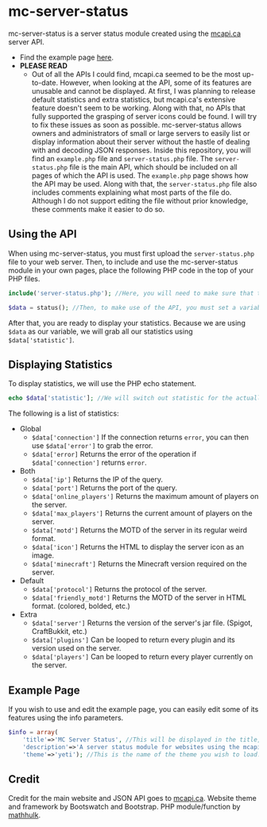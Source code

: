 # mc-server-status
mc-server-status is a server status module created using the [mcapi.ca](https://mcapi.ca) server API.
- Find the example page [here](https://whatisin.space/mc-server-status).
- **PLEASE READ**
  - Out of all the APIs I could find, mcapi.ca seemed to be the most up-to-date. However, when looking at the API, some of its features are unusable and cannot be displayed. At first, I was planning to release default statistics and extra statistics, but mcapi.ca's extensive feature doesn't seem to be working. Along with that, no APIs that fully supported the grasping of server icons could be found. I will try to fix these issues as soon as possible.
mc-server-status allows owners and administrators of small or large servers to easily list or display information about their server without the hastle of dealing with and decoding JSON responses.
Inside this repository, you will find an `example.php` file and `server-status.php` file. The `server-status.php` file is the main API, which should be included on all pages of which the API is used. The `example.php` page shows how the API may be used.
Along with that, the `server-status.php` file also includes comments explaining what most parts of the file do. Although I do not support editing the file without prior knowledge, these comments make it easier to do so.

## Using the API
When using mc-server-status, you must first upload the `server-status.php` file to your web server.
Then, to include and use the mc-server-status module in your own pages, place the following PHP code in the top of your PHP files.
```php
include('server-status.php'); //Here, you will need to make sure that the server-status.php file is in the same directory as the current file. If not, you must specify the path. | ../server-status.php

$data = status(); //Then, to make use of the API, you must set a variable equal to the return value of our function, status(). You can also set the enabled parameter if you wish to include extra statistics. | $data = status('true');
```
After that, you are ready to display your statistics. Because we are using `$data` as our variable, we will grab all our statistics using `$data['statistic']`.

## Displaying Statistics
To display statistics, we will use the PHP echo statement.
```php
echo $data['statistic']; //We will switch out statistic for the actually value.
```
The following is a list of statistics:
- Global
  - `$data['connection']` If the connection returns `error`, you can then use `$data['error']` to grab the error.
  - `$data['error]` Returns the error of the operation if `$data['connection']` returns `error`.
- Both
  - `$data['ip']` Returns the IP of the query.
  - `$data['port']` Returns the port of the query.
  - `$data['online_players']` Returns the maximum amount of players on the server.
  - `$data['max_players']` Returns the current amount of players on the server.
  - `$data['motd']` Returns the MOTD of the server in its regular weird format.
  - `$data['icon']` Returns the HTML to display the server icon as an image.
  - `$data['minecraft']` Returns the Minecraft version required on the server.
- Default
  - `$data['protocol']` Returns the protocol of the server.
  - `$data['friendly_motd']` Returns the MOTD of the server in HTML format. (colored, bolded, etc.)
- Extra
  - `$data['server']` Returns the version of the server's jar file. (Spigot, CraftBukkit, etc.)
  - `$data['plugins']` Can be looped to return every plugin and its version used on the server.
  - `$data['players']` Can be looped to return every player currently on the server.
  
## Example Page
If you wish to use and edit the example page, you can easily edit some of its features using the info parameters.
```php
$info = array(
	'title'=>'MC Server Status', //This will be displayed in the title, main jumbotron, and navigation bar.
	'description'=>'A server status module for websites using the mcapi.ca API.', //This will be displayed under the title on all pages.
	'theme'=>'yeti'); //This is the name of the theme you wish to load. You can find a list of compatible themes at http://bootswatch.com/.
```

## Credit
Credit for the main website and JSON API goes to [mcapi.ca](https://mcapi.ca).
Website theme and framework by Bootswatch and Bootstrap.
PHP module/function by [mathhulk](https://theartex.net).
